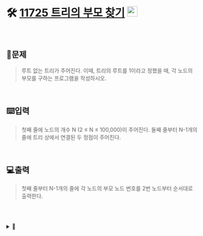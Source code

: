 <br>

# 🛠️ [11725 트리의 부모 찾기](http://www.acmicpc.net/problem/11725) <img height="27px" width="27px" src="https://static.solved.ac/tier_small/9.svg"/>

<br>

## 📖문제
>루트 없는 트리가 주어진다. 이때, 트리의 루트를 1이라고 정했을 때, 각 노드의 부모를 구하는 프로그램을 작성하시오.

<br>

## ⌨️입력
>첫째 줄에 노드의 개수 N (2 ≤ N ≤ 100,000)이 주어진다. 둘째 줄부터 N-1개의 줄에 트리 상에서 연결된 두 정점이 주어진다.

<br>

## 💻출력
>첫째 줄부터 N-1개의 줄에 각 노드의 부모 노드 번호를 2번 노드부터 순서대로 출력한다.

<br><br>

<details>
  <summary>🎈</summary>
  <br>

>파이썬의 기본 재귀 한계 = 100회
>
>``` python
>import sys
>sys.setrecursionlimit(10**6)
>```
>
>위 코드를 통해 기본 재귀 한계 조정
  
</details>

<br><br>
